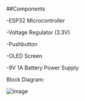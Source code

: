 ##Components

-ESP32 Microcontroller

-Voltage Regulator (3.3V)

-Pushbutton

-OLED Screen

-9V 1A Battery Power Supply

Block Diagram:

![Image](https://github.com/user-attachments/assets/d5c30a47-01bd-401d-9d6d-0e5bc6a2fb7e)
